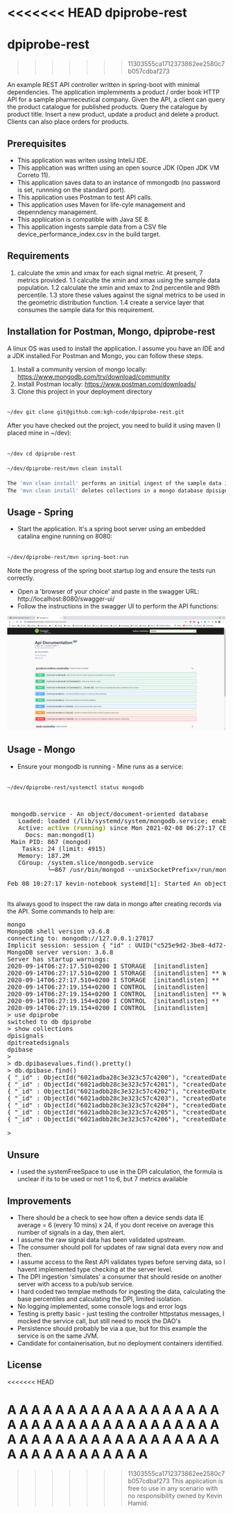 <<<<<<< HEAD
 dpiprobe-rest
=======
# dpiprobe-rest
>>>>>>> 11303555ca1712373862ee2580c7b057cdbaf273

An example REST API controller written in spring-boot with minimal dependencies. The application implemments a product / order book HTTP API for a sample pharmeceutical company. Given the API, a client can query the product catalogue for published products. Query the catalogue by product title. Insert a new product, update a product and delete a product.
Clients can also place orders for products.

## Prerequisites

* This application was writen ussing InteliJ IDE.
* This application was written using an open source JDK (Open JDK VM Correto 11).
* This application saves data to an instance of mmongodb (no password is set, runnning on the standard port).
* This application uses Postman to test API calls.
* This application uses Maven for life-cyle management and depenndency management.
* This appliication is compatible with Java SE 8.
* This application ingests sample data from a CSV file device_performance_index.csv in the build target.

## Requirements

1. calculate the xmin and xmax for each signal metric. At present, 7 metrics provided.
1.1 calculte the xmin and xmax using the sample data population.
1.2 calculate the xmin and xmax to 2nd percentile and 98th percentile.
1.3 store these values against the signal metrics to be used in the geometric distribution function.
1.4 create a service layer that consumes the sample data for this requirement.



## Installation for Postman, Mongo, dpiprobe-rest

A linux OS was used to install the application. I assume you have an IDE and a JDK installed.For Postman and Mongo, you can follow these steps. 

1. Install a community version of mongo locally: https://www.mongodb.com/try/download/community
2. Install Postman locally: https://www.postman.com/downloads/ 
3. Clone this project in your deployment directory

```bash

~/dev git clone git@github.com:kgh-code/dpiprobe-rest.git

```

After you have checked out the project, you need to build it using maven (I placed mine in ~/dev):

```bash

~/dev cd dpiprobe-rest

~/dev/dpiprobe-rest/mvn clean install

The 'mvn clean install' performs an initial ingest of the sample data in the file device_performance_index.csv
The 'mvn clean install' deletes collections in a mongo database dpisignals, dpibase, dpitreatedsignals


```


## Usage - Spring



* Start the application. It's a spring boot server using an embedded catalina engine running on 8080:

```bash

~/dev/dpiprobe-rest/mvn spring-boot:run

```
Note the progress of the spring boot startup log and ensure the tests run correctly.

* Open a 'browser of your choice' and paste in the swagger URL: http://localhost:8080/swagger-ui/
* Follow the instructions in the swagger UI to perform the API functions:


![an image of swagger used to acccess the API for dpiprobe-rest by kevin hamid.](https://github.com/kgh-code/dpiprobe-rest/blob/master/docs/swagger-image.png)


## Usage - Mongo

* Ensure your mongodb is running - Mine runs as a service:

```bash

~/dev/dpiprobe-rest/systemctl status mongodb

```

<pre> 

 mongodb.service - An object/document-oriented database
   Loaded: loaded (/lib/systemd/system/mongodb.service; enabled; vendor preset: enabled)
   Active: <font color="#859900"><b>active (running)</b></font> since Mon 2021-02-08 06:27:17 CEST; 1h 11min ago
     Docs: man:mongod(1)
 Main PID: 867 (mongod)
    Tasks: 24 (limit: 4915)
   Memory: 187.2M
   CGroup: /system.slice/mongodb.service
           └─867 /usr/bin/mongod --unixSocketPrefix=/run/mongodb --config /etc/mongodb.conf

Feb 08 10:27:17 kevin-notebook systemd[1]: Started An object/document-oriented database.

</pre>


Its always good to inspect the raw data in mongo after creating records via the API. Some commands to help are:

<pre>mongo
MongoDB shell version v3.6.8
connecting to: mongodb://127.0.0.1:27017
Implicit session: session { &quot;id&quot; : UUID(&quot;c525e9d2-3be8-4d72-a812-b26f5342594f&quot;) }
MongoDB server version: 3.6.8
Server has startup warnings: 
2020-09-14T06:27:17.510+0200 I STORAGE  [initandlisten] 
2020-09-14T06:27:17.510+0200 I STORAGE  [initandlisten] ** WARNING: Using the XFS filesystem is strongly recommended with the WiredTiger storage engine
2020-09-14T06:27:17.510+0200 I STORAGE  [initandlisten] **          See http://dochub.mongodb.org/core/prodnotes-filesystem
2020-09-14T06:27:19.154+0200 I CONTROL  [initandlisten] 
2020-09-14T06:27:19.154+0200 I CONTROL  [initandlisten] ** WARNING: Access control is not enabled for the database.
2020-09-14T06:27:19.154+0200 I CONTROL  [initandlisten] **          Read and write access to data and configuration is unrestricted.
2020-09-14T06:27:19.154+0200 I CONTROL  [initandlisten] 
&gt; use dpiprobe
switched to db dpiprobe
&gt; show collections
dpisignals
dpitreatedsignals
dpibase
&gt; 
&gt; db.dpibasevalues.find().pretty()
> db.dpibase.find()
{ "_id" : ObjectId("6021adba28c3e323c57c4200"), "createdDate" : ISODate("2021-02-08T21:31:38.882Z"), "metricName" : "memoryUsage", "minValue" : 0.02, "maxValue" : 0.98, "_class" : "com.kgh.dpiprobe.models.Dpibasevalues" }
{ "_id" : ObjectId("6021adbb28c3e323c57c4201"), "createdDate" : ISODate("2021-02-08T21:31:39.005Z"), "metricName" : "cPUUsage", "minValue" : 0.008, "maxValue" : 0.97, "_class" : "com.kgh.dpiprobe.models.Dpibasevalues" }
{ "_id" : ObjectId("6021adbb28c3e323c57c4202"), "createdDate" : ISODate("2021-02-08T21:31:39.136Z"), "metricName" : "logonDuration", "minValue" : 3511, "maxValue" : 119275, "_class" : "com.kgh.dpiprobe.models.Dpibasevalues" }
{ "_id" : ObjectId("6021adbb28c3e323c57c4203"), "createdDate" : ISODate("2021-02-08T21:31:39.270Z"), "metricName" : "bootSpeed", "minValue" : 4446, "maxValue" : 121949, "_class" : "com.kgh.dpiprobe.models.Dpibasevalues" }
{ "_id" : ObjectId("6021adbb28c3e323c57c4204"), "createdDate" : ISODate("2021-02-08T21:31:39.300Z"), "metricName" : "hardResetCount", "minValue" : 1, "maxValue" : 41, "_class" : "com.kgh.dpiprobe.models.Dpibasevalues" }
{ "_id" : ObjectId("6021adbb28c3e323c57c4205"), "createdDate" : ISODate("2021-02-08T21:31:39.330Z"), "metricName" : "bSODCount", "minValue" : 0, "maxValue" : 8, "_class" : "com.kgh.dpiprobe.models.Dpibasevalues" }
{ "_id" : ObjectId("6021adbb28c3e323c57c4206"), "createdDate" : ISODate("2021-02-08T21:31:39.493Z"), "metricName" : "systemFreeSpace", "minValue" : NumberLong(1972342784), "maxValue" : NumberLong("447262482432"), "_class" : "com.kgh.dpiprobe.models.Dpibasevalues" }

&gt;
</pre>

## Unsure

* I used the systemFreeSpace to use in the DPI calculation, the formula is unclear if its to be used or not 1 to 6, but 7 metrics available

## Improvements

* There should be a check to see how often a device sends data IE average = 6 (every 10 mins) x 24, if you dont receive on average this number of signals in a day, then alert.
* I assume the raw signal data has been validated upstream.
* The consumer should poll for updates of raw signal data every now and then.
* I assume access to the Rest API validates types before serving data, so I havent implemented type checking at the server level.
* The DPI ingestion 'simulates' a consumer that should reside on another server with access to a pub/sub service.
* I hard coded two templae methods for ingesting the data, calculating the base percentiles and calculating the DPI, limited isolation.
* No logging implemented, some console logs and error logs
* Testing is pretty basic - just testing the controller httpstatus messages, I mocked the service call, but still need to mock the DAO's
* Persistence should probably be via a que, but for this example the service is on the same JVM.
* Candidate for containerisation, but no deployment containers identified.

## License
<<<<<<< HEAD

A
A
A
A
A
A
A
A
A
A
A
A
A
A
A
A
A
A
A
A
A
A
A
A
A
A
A
A
A
A
A
A
A
A
A
A
A
A
A
A
A
A
A
A
A
A
A
A
A
A
A
A
A
A
A
A
A
A
A
A
A
A
A
A
A
A
=======
>>>>>>> 11303555ca1712373862ee2580c7b057cdbaf273
This application is free to use in any scenario with no responsibility owned by Kevin Hamid.
